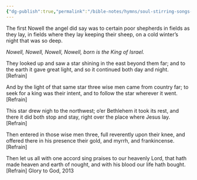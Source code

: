```yaml
---
{"dg-publish":true,"permalink":"/bible-notes/hymns/soul-stirring-songs-and-hymns/the-first-noel/","title":"The First Noel","created":"","updated":""}
---
```



The first Nowell the angel did say
was to certain poor shepherds in fields as they lay,
in fields where they lay keeping their sheep,
on a cold winter’s night that was so deep.

*Nowell, Nowell, Nowell, Nowell,
born is the King of Israel.*

They looked up and saw a star
shining in the east beyond them far;
and to the earth it gave great light,
and so it continued both day and night. [Refrain]

And by the light of that same star
three wise men came from country far;
to seek for a king was their intent,
and to follow the star wherever it went. [Refrain]

This star drew nigh to the northwest;
o’er Bethlehem it took its rest,
and there it did both stop and stay,
right over the place where Jesus lay. [Refrain]

Then entered in those wise men three,
full reverently upon their knee,
and offered there in his presence
their gold, and myrrh, and frankincense. [Refrain]

Then let us all with one accord
sing praises to our heavenly Lord,
that hath made heaven and earth of nought,
and with his blood our life hath bought. [Refrain]
Glory to God, 2013